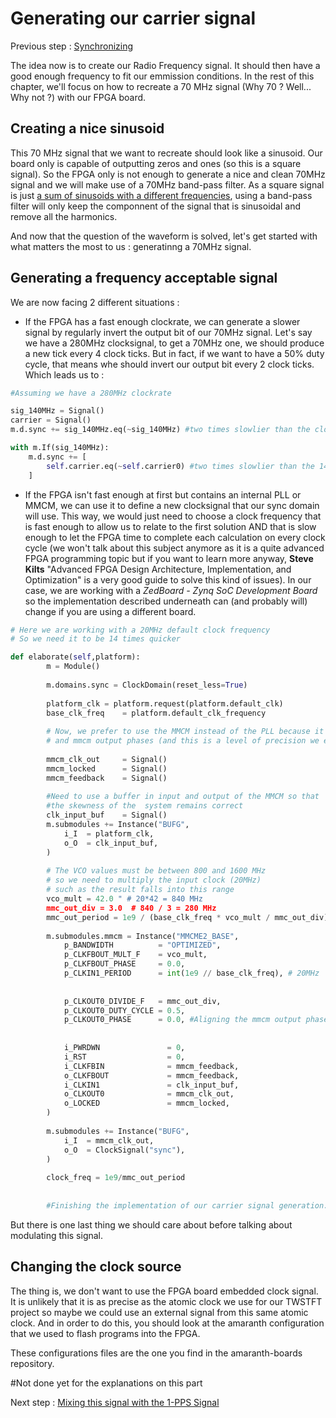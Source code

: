# Generating our carrier signal

Previous step : [Synchronizing ](2_Sync_PRN_1PPS.md)

The idea now is to create our Radio Frequency signal. It should then have a good enough frequency to fit our emmission conditions.
In the rest of this chapter, we'll focus on how to recreate a 70 MHz signal (Why 70 ? Well... Why not ?) with our FPGA board.

## Creating a nice sinusoid

This 70 MHz signal that we want to recreate should look like a sinusoid. Our board only is capable of outputting zeros and ones (so this is a square signal). So the FPGA only is not enough to generate a nice and clean 70MHz signal and we will make use of a 70MHz band-pass filter. As a square signal is just [a sum of sinusoids with a different frequencies](https://mathworld.wolfram.com/FourierSeriesSquareWave.html), using a band-pass filter will only keep the componnent of the signal that is sinusoidal and remove all the harmonics.

And now that the question of the waveform is solved, let's get started with what matters the most to us : generatinng a 70MHz signal.

## Generating a frequency acceptable signal

We are now facing 2 different situations :
- If the FPGA has a fast enough clockrate, we can generate a slower signal by regularly invert the output bit of our 70MHz signal. Let's say we have a 280MHz clocksignal, to get a 70MHz one, we should produce a new tick every 4 clock ticks. But in fact, if we want to have a 50% duty cycle, that means whe should invert our output bit every 2 clock ticks. Which leads us to :
```python
#Assuming we have a 280MHz clockrate

sig_140MHz = Signal() 
carrier = Signal() 
m.d.sync += sig_140MHz.eq(~sig_140MHz) #two times slowlier than the clockrate

with m.If(sig_140MHz):
	m.d.sync += [
		self.carrier.eq(~self.carrier0) #two times slowlier than the 140MHz signal -> 70MHz 
	]
```

- If the FPGA isn't fast enough at first but contains an internal PLL or MMCM, we can use it to define a new clocksignal that our sync domain will use. This way, we would just need to choose a clock frequency that is fast enough to allow us to relate to the first solution AND that is slow enough to let the FPGA time to complete each calculation on every clock cycle (we won't talk about this subject anymore as it is a quite advanced FPGA programming topic but if you want to learn more anyway, __Steve Kilts__ "Advanced FPGA Design Architecture, Implementation, and Optimization" is a very good guide to solve this kind of issues). In our case, we are working with a _ZedBoard - Zynq SoC Development Board_ so the implementation described underneath can (and probably will) change if you are using a different board.

```python
# Here we are working with a 20MHz default clock frequency
# So we need it to be 14 times quicker

def elaborate(self,platform):
		m = Module()
		
		m.domains.sync = ClockDomain(reset_less=True)
	
		platform_clk = platform.request(platform.default_clk)
		base_clk_freq    = platform.default_clk_frequency
		
		# Now, we prefer to use the MMCM instead of the PLL because it allows us to align the input clock
		# and mmcm output phases (and this is a level of precision we expect when implementing TWSTFT)
		
		mmcm_clk_out     = Signal()
		mmcm_locked      = Signal()
		mmcm_feedback    = Signal()
	
		#Need to use a buffer in input and output of the MMCM so that
		#the skewness of the  system remains correct
		clk_input_buf    = Signal()
		m.submodules += Instance("BUFG",
			i_I  = platform_clk,
			o_O  = clk_input_buf,
		)
		
		# The VCO values must be between 800 and 1600 MHz 
		# so we need to multiply the input clock (20MHz) 
		# such as the result falls into this range
		vco_mult = 42.0 " # 20*42 = 840 MHz
		mmc_out_div = 3.0  # 840 / 3 = 280 MHz
		mmc_out_period = 1e9 / (base_clk_freq * vco_mult / mmc_out_div) #nano seconds
				
		m.submodules.mmcm = Instance("MMCME2_BASE",
			p_BANDWIDTH          = "OPTIMIZED",
			p_CLKFBOUT_MULT_F    = vco_mult, 
			p_CLKFBOUT_PHASE     = 0.0, 
			p_CLKIN1_PERIOD      = int(1e9 // base_clk_freq), # 20MHz
			
			
			p_CLKOUT0_DIVIDE_F   = mmc_out_div,
			p_CLKOUT0_DUTY_CYCLE = 0.5,
			p_CLKOUT0_PHASE      = 0.0, #Aligning the mmcm output phase with the clock input
			
	
			i_PWRDWN               = 0,
			i_RST                  = 0,
			i_CLKFBIN              = mmcm_feedback,
			o_CLKFBOUT             = mmcm_feedback,
			i_CLKIN1               = clk_input_buf,
			o_CLKOUT0              = mmcm_clk_out,
			o_LOCKED               = mmcm_locked,
		)
	
		m.submodules += Instance("BUFG",
			i_I  = mmcm_clk_out,
			o_O  = ClockSignal("sync"),
		)
		
		clock_freq = 1e9/mmc_out_period
		
		
		#Finishing the implementation of our carrier signal generation...
```

But there is one last thing we should care about before talking about modulating this signal. 

## Changing the clock source

The thing is, we don't want to use the FPGA board embedded clock signal. It is unlikely that it is as precise as the atomic clock we use for our TWSTFT project 
so maybe we could use an external signal from this same atomic clock. And in order to do this, you should look at the amaranth configuration that we used to flash programs into the FPGA.

These configurations files are the one you find in the amaranth-boards repository.

#Not done yet for the explanations on this part

Next step : [Mixing this signal with the 1-PPS Signal](4_Mixing_Signals.md) 
